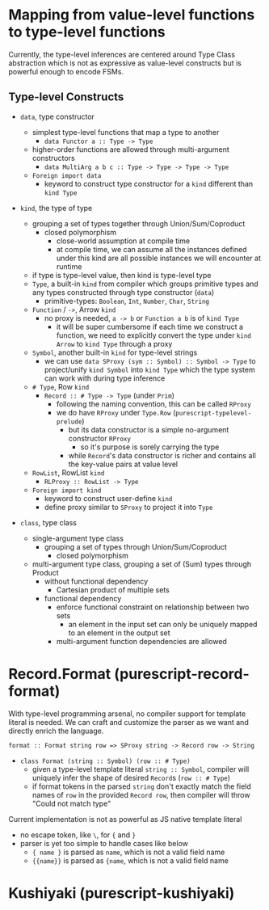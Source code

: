# Mapping from value-level functions to type-level functions

Currently, the type-level inferences are centered around Type Class abstraction which is not as expressive as value-level constructs but is powerful enough to encode FSMs.

## Type-level Constructs

- `data`, type constructor
  - simplest type-level functions that map a type to another
    - `data Functor a :: Type -> Type`
  - higher-order functions are allowed through multi-argument constructors
    - `data MultiArg a b c :: Type -> Type -> Type -> Type`
  - `Foreign import data`
    - keyword to construct type constructor for a `kind` different than `kind Type`

- `kind`, the type of type
  - grouping a set of types together through Union/Sum/Coproduct
    - closed polymorphism
      - close-world assumption at compile time
      - at compile time, we can assume all the instances defined under this kind are all possible instances we will encounter at runtime
  - if type is type-level value, then kind is type-level type
  - `Type`, a built-in `kind` from compiler which groups primitive types and any types constructed through type constructor (`data`)
    - primitive-types: `Boolean`, `Int`, `Number`, `Char`, `String`
  - `Function` / `->`, Arrow `kind`
    - no proxy is needed, `a -> b` or `Function a b` is of `kind Type`
      - it will be super cumbersome if each time we construct a function, we need to explicitly convert the type under `kind Arrow` to `kind Type` through a proxy
  - `Symbol`, another built-in `kind` for type-level strings
    - we can use `data SProxy (sym :: Symbol) :: Symbol -> Type` to project/unify `kind Symbol` into `kind Type` which the type system can work with during type inference
  - `# Type`, Row `kind`
    - `Record :: # Type -> Type` (under `Prim`)
      - following the naming convention, this can be called `RProxy`
      - we do have `RProxy` under `Type.Row` (`purescript-typelevel-prelude`)
        - but its data constructor is a simple no-argument constructor `RProxy`
          - so it's purpose is sorely carrying the type
        - while `Record`'s data constructor is richer and contains all the key-value pairs at value level
  - `RowList`, RowList `kind`
    - `RLProxy :: RowList -> Type`
  - `Foreign import kind`
    - keyword to construct user-define `kind`
    - define proxy similar to `SProxy` to project it into `Type`

- `class`, type class
  - single-argument type class
    - grouping a set of types through Union/Sum/Coproduct
      - closed polymorphism
  - multi-argument type class, grouping a set of (Sum) types through Product
    - without functional dependency
      - Cartesian product of multiple sets
    - functional dependency
      - enforce functional constraint on relationship between two sets
        - an element in the input set can only be uniquely mapped to an element in the output set
      - multi-argument function dependencies are allowed

# Record.Format (purescript-record-format)
With type-level programming arsenal, no compiler support for template literal is needed.
We can craft and customize the parser as we want and directly enrich the language.

`format :: Format string row => SProxy string -> Record row -> String`
- `class Format (string :: Symbol) (row :: # Type)`
  - given a type-level template literal `string :: Symbol`, compiler will uniquely infer the shape of desired `Record`s (`row :: # Type`)
  - if format tokens in the parsed `string` don't exactly match the field names of `row` in the provided `Record row`, then compiler will throw "Could not match type"

Current implementation is not as powerful as JS native template literal
- no escape token, like `\`, for `{` and `}`
- parser is yet too simple to handle cases like below
  - `{ name }` is parsed as ` name `, which is not a valid field name
  - `{{name}}` is parsed as `{name`, which is not a valid field name
  
# Kushiyaki (purescript-kushiyaki)

